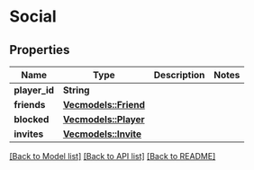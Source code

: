 # Social

## Properties

Name | Type | Description | Notes
------------ | ------------- | ------------- | -------------
**player_id** | **String** |  | 
**friends** | [**Vec<models::Friend>**](Friend.md) |  | 
**blocked** | [**Vec<models::Player>**](Player.md) |  | 
**invites** | [**Vec<models::Invite>**](Invite.md) |  | 

[[Back to Model list]](../README.md#documentation-for-models) [[Back to API list]](../README.md#documentation-for-api-endpoints) [[Back to README]](../README.md)


